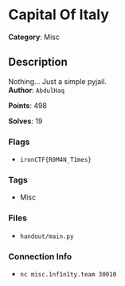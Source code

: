 # Capital Of Italy

**Category**: Misc

## Description

Nothing... Just a simple pyjail.  
**Author**: `AbdulHaq`

**Points**: 498

**Solves**: 19

### Flags

- `ironCTF{R0M4N_T1mes}`

### Tags

- Misc

### Files

- `handout/main.py`

### Connection Info

- `nc misc.1nf1n1ty.team 30010`
